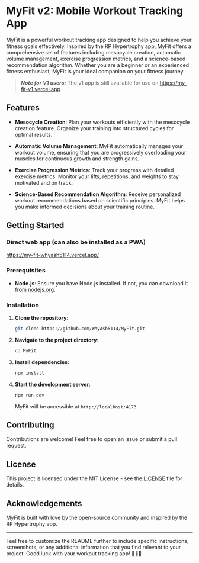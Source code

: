 # MyFit v2: Mobile Workout Tracking App

MyFit is a powerful workout tracking app designed to help you achieve your fitness goals effectively. Inspired by the RP Hypertrophy app, MyFit offers a comprehensive set of features including mesocycle creation, automatic volume management, exercise progression metrics, and a science-based recommendation algorithm. Whether you are a beginner or an experienced fitness enthusiast, MyFit is your ideal companion on your fitness journey.

> **_Note for V1 users:_** The v1 app is still available for use on https://my-fit-v1.vercel.app

## Features

- **Mesocycle Creation**: Plan your workouts efficiently with the mesocycle creation feature. Organize your training into structured cycles for optimal results.

- **Automatic Volume Management**: MyFit automatically manages your workout volume, ensuring that you are progressively overloading your muscles for continuous growth and strength gains.

- **Exercise Progression Metrics**: Track your progress with detailed exercise metrics. Monitor your lifts, repetitions, and weights to stay motivated and on track.

- **Science-Based Recommendation Algorithm**: Receive personalized workout recommendations based on scientific principles. MyFit helps you make informed decisions about your training routine.

## Getting Started

### Direct web app (can also be installed as a PWA)

https://my-fit-whyash5114.vercel.app/

### Prerequisites

- **Node.js**: Ensure you have Node.js installed. If not, you can download it from [nodejs.org](https://nodejs.org/).

### Installation

1. **Clone the repository**:

   ```sh
   git clone https://github.com/WhyAsh5114/MyFit.git
   ```

2. **Navigate to the project directory**:

   ```sh
   cd MyFit
   ```

3. **Install dependencies**:

   ```sh
   npm install
   ```

4. **Start the development server**:

   ```sh
   npm run dev
   ```

   MyFit will be accessible at `http://localhost:4173`.

## Contributing

Contributions are welcome! Feel free to open an issue or submit a pull request.

## License

This project is licensed under the MIT License - see the [LICENSE](LICENSE) file for details.

## Acknowledgements

MyFit is built with love by the open-source community and inspired by the RP Hypertrophy app.

---

Feel free to customize the README further to include specific instructions, screenshots, or any additional information that you find relevant to your project. Good luck with your workout tracking app! 🏋️‍♂️💪
